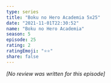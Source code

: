```yaml
---
type: series
title: "Boku no Hero Academia 5x25"
date: "2021-11-01T22:30:52"
name: "Boku no Hero Academia"
season: 5
episode: 25
rating: 2
ratingEmoji: "⭐️⭐️"
share: false
---
```


*[No review was written for this episode]*
